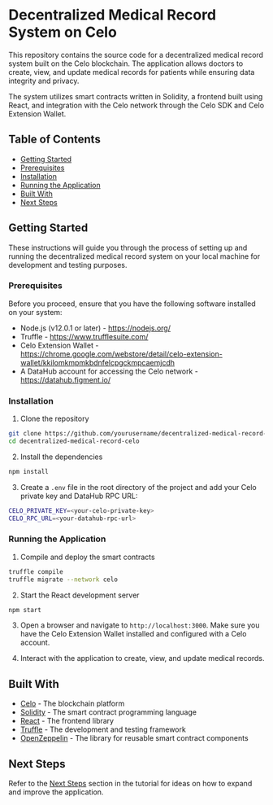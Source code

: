 # Decentralized Medical Record System on Celo

This repository contains the source code for a decentralized medical record system built on the Celo blockchain. The application allows doctors to create, view, and update medical records for patients while ensuring data integrity and privacy.

The system utilizes smart contracts written in Solidity, a frontend built using React, and integration with the Celo network through the Celo SDK and Celo Extension Wallet.

## Table of Contents

- [Getting Started](#getting-started)
- [Prerequisites](#prerequisites)
- [Installation](#installation)
- [Running the Application](#running-the-application)
- [Built With](#built-with)
- [Next Steps](#next-steps)

## Getting Started

These instructions will guide you through the process of setting up and running the decentralized medical record system on your local machine for development and testing purposes.

### Prerequisites

Before you proceed, ensure that you have the following software installed on your system:

- Node.js (v12.0.1 or later) - https://nodejs.org/
- Truffle - https://www.trufflesuite.com/
- Celo Extension Wallet - https://chrome.google.com/webstore/detail/celo-extension-wallet/kkilomkmpmkbdnfelcpgckmpcaemjcdh
- A DataHub account for accessing the Celo network - https://datahub.figment.io/

### Installation

1. Clone the repository

```bash
git clone https://github.com/yourusername/decentralized-medical-record-celo.git
cd decentralized-medical-record-celo
```

2. Install the dependencies

```bash
npm install
```

3. Create a `.env` file in the root directory of the project and add your Celo private key and DataHub RPC URL:

```bash
CELO_PRIVATE_KEY=<your-celo-private-key>
CELO_RPC_URL=<your-datahub-rpc-url>
```

### Running the Application

1. Compile and deploy the smart contracts

```bash
truffle compile
truffle migrate --network celo
```

2. Start the React development server

```bash
npm start
```

3. Open a browser and navigate to `http://localhost:3000`. Make sure you have the Celo Extension Wallet installed and configured with a Celo account.

4. Interact with the application to create, view, and update medical records.

## Built With

- [Celo](https://celo.org/) - The blockchain platform
- [Solidity](https://soliditylang.org/) - The smart contract programming language
- [React](https://reactjs.org/) - The frontend library
- [Truffle](https://www.trufflesuite.com/) - The development and testing framework
- [OpenZeppelin](https://openzeppelin.com/contracts/) - The library for reusable smart contract components

## Next Steps

Refer to the [Next Steps](#next-steps) section in the tutorial for ideas on how to expand and improve the application.
